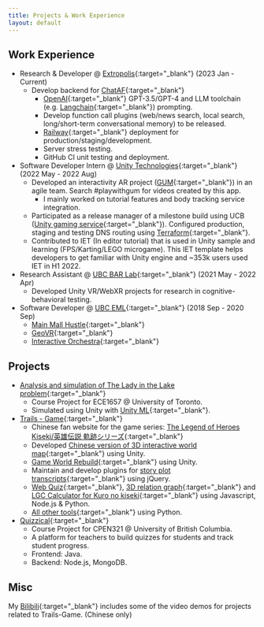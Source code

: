 ```yaml
---
title: Projects & Work Experience
layout: default
---
```


## Work Experience
- Research & Developer @ [Extropolis](https://extropolis.ai/){:target="_blank"} (2023 Jan - Current)
  - Develop backend for [ChatAF](https://extropolis.ai/chataf/){:target="_blank"}
    - [OpenAI](https://openai.com/){:target="_blank"} GPT-3.5/GPT-4 and LLM toolchain (e.g. [Langchain](https://docs.langchain.com/docs/){:target="_blank"}) prompting.
    - Develop function call plugins (web/news search, local search, long/short-term conversational memory) to be released.
    - [Railway](https://railway.app/){:target="_blank"} deployment for production/staging/development.
    - Server stress testing.
    - GitHub CI unit testing and deployment.
- Software Developer Intern @ [Unity Technologies](https://unity.com/){:target="_blank"} (2022 May - 2022 Aug)
  - Developed an interactivity AR project ([GUM](https://create.unity.com/gum){:target="_blank"}) in an agile team. Search #playwithgum for videos created by this app.
    - I mainly worked on tutorial features and body tracking service integration.
  - Participated as a release manager of a milestone build using UCB ([Unity gaming service](https://unity.com/solutions/gaming-services){:target="_blank"}). Configured production, staging and testing DNS routing using [Terraform](https://www.terraform.io/){:target="_blank"}.
  - Contributed to IET (In editor tutorial) that is used in Unity sample and learning (FPS/Karting/LEGO microgame). This IET template helps developers to get familiar with Unity engine and ~353k users used IET in H1 2022.
- Research Assistant @ [UBC BAR Lab](https://barlab.psych.ubc.ca/){:target="_blank"} (2021 May - 2022 Apr)
  - Developed Unity VR/WebXR projects for research in cognitive-behavioral testing.
- Software Developer @ [UBC EML](https://eml.ubc.ca/){:target="_blank"} (2018 Sep - 2020 Sep)
  - [Main Mall Hustle](https://eml.ubc.ca/projects/main-mall-hustle/){:target="_blank"}
  - [GeoVR](https://eml.ubc.ca/projects/geography-vr/){:target="_blank"}
  - [Interactive Orchestra](https://eml.ubc.ca/projects/interactive-orchestra/){:target="_blank"}

## Projects
- [Analysis and simulation of The Lady in the Lake problem](https://github.com/yuntaowu2000/RL-training){:target="_blank"}
  - Course Project for ECE1657 @ University of Toronto.
  - Simulated using Unity with [Unity ML](https://unity.com/products/machine-learning-agents){:target="_blank"}.
- [Trails - Game](https://trails-game.com/){:target="_blank"}
  - Chinese fan website for the game series: [The Legend of Heroes Kiseki/英雄伝説 軌跡シリーズ](https://www.falcom.co.jp/kiseki/){:target="_blank"}
  - Developed [Chinese version of 3D interactive world map](https://github.com/yuntaowu2000/TrailsMap){:target="_blank"} using Unity.
  - [Game World Rebuild](https://github.com/yuntaowu2000/KisekiWorldRebuild){:target="_blank"} using Unity.
  - Maintain and develop plugins for [story plot transcripts](https://book.trails-game.com/){:target="_blank"} using jQuery.
  - [Web Quiz](https://github.com/yuntaowu2000/trails-quiz){:target="_blank"}, [3D relation graph](https://github.com/trails-game/relation-graph-3d-force){:target="_blank"} and [LGC Calculator for Kuro no kiseki](https://github.com/yuntaowu2000/kuro-calculator){:target="_blank"} using Javascript, Node.js & Python.
  - [All other tools](https://github.com/yuntaowu2000/trails-games-tools){:target="_blank"} using Python.
- [Quizzical](https://github.com/yuntaowu2000/CPEN321-Quizzical){:target="_blank"}
  - Course Project for CPEN321 @ University of British Columbia.
  - A platform for teachers to build quizzes for students and track student progress.
  - Frontend: Java.
  - Backend: Node.js, MongoDB.

## Misc

My [<i class="fa-brands fa-bilibili"></i> Bilibili](https://space.bilibili.com/392143020){:target="_blank"} includes some of the video demos for projects related to Trails-Game. (Chinese only)
